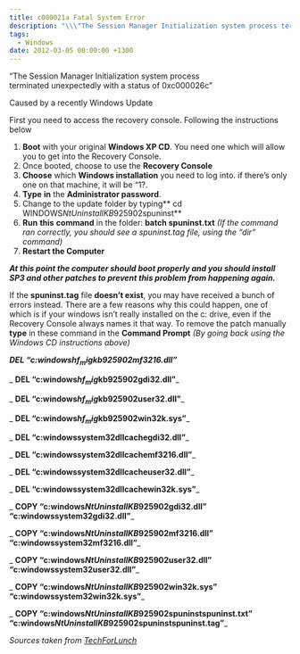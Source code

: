 ```yaml
---
title: c000021a Fatal System Error
description: "\\\"The Session Manager Initialization system process terminated unexpectedly with a status of 0xc000026c\\\""
tags:
  - Windows
date: 2012-03-05 00:00:00 +1300
---
```

&#8220;The Session Manager Initialization system process terminated unexpectedly with a status of 0xc000026c&#8221;

Caused by a recently Windows Update

First you need to access the recovery console. Following the instructions below

  1. **Boot** with your original **Windows XP CD**. You need one which will allow you to get into the Recovery Console.
  2. Once booted, choose to use the **Recovery Console**
  3. **Choose** which **Windows installation** you need to log into. if there’s only one on that machine, it will be “1?.
  4. **Type** **in** the **Administrator password**.
  5. Change to the update folder by typing** cd WINDOWS$NtUninstallKB925902$spuninst**
  6. **Run** **this** **command** in the folder: **batch spuninst.txt** _(If the command ran correctly, you should see a spuninst.tag file, using the “dir” command)_
  7. **Restart the Computer**

_**At this point the computer should boot properly and you should install SP3 and other patches to prevent this problem from happening again.**_

If the **spuninst.tag** file **doesn’t exist**, you may have received a bunch of errors instead. There are a few reasons why this could happen, one of which is if your windows isn’t really installed on the c: drive, even if the Recovery Console always names it that way. To remove the patch manually **type** in these command in the **Command Prompt** _(By going back using the Windows CD instructions above)_

_**DEL “c:windows$hf_mig$kb925902mf3216.dll”**_
  
 _ **DEL “c:windows$hf_mig$kb925902gdi32.dll”**_
  
 _ **DEL “c:windows$hf_mig$kb925902user32.dll”**_
  
 _ **DEL “c:windows$hf_mig$kb925902win32k.sys”**_
  
 _ **DEL “c:windowssystem32dllcachegdi32.dll”**_
  
 _ **DEL “c:windowssystem32dllcachemf3216.dll”**_
  
 _ **DEL “c:windowssystem32dllcacheuser32.dll”**_
  
 _ **DEL “c:windowssystem32dllcachewin32k.sys”**_
  
 _ **COPY “c:windows$NtUninstallKB925902$gdi32.dll” “c:windowssystem32gdi32.dll”**_
  
 _ **COPY “c:windows$NtUninstallKB925902$mf3216.dll” “c:windowssystem32mf3216.dll”**_
  
 _ **COPY “c:windows$NtUninstallKB925902$user32.dll” “c:windowssystem32user32.dll”**_
  
 _ **COPY “c:windows$NtUninstallKB925902$win32k.sys” “c:windowssystem32win32k.sys”**_
  
 _ **COPY “c:windows$NtUninstallKB925902$spuninstspuninst.txt” “c:windows$NtUninstallKB925902$spuninstspuninst.tag”**_

_Sources taken from <a href="http://www.techforlunch.com/bsod-session-manager-initialization-fails-with-status-0xc000026c/" target="_blank">TechForLunch</a>_

&nbsp;
